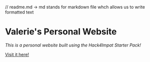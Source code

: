 // readme.md -> md stands for markdown file whch allows us to write formatted text 

# Valerie's Personal Website
*This is a personal website built using the Hack4Impat Starter Pack!*

[ Visit it here! ](https:///okitawashere.github.io)